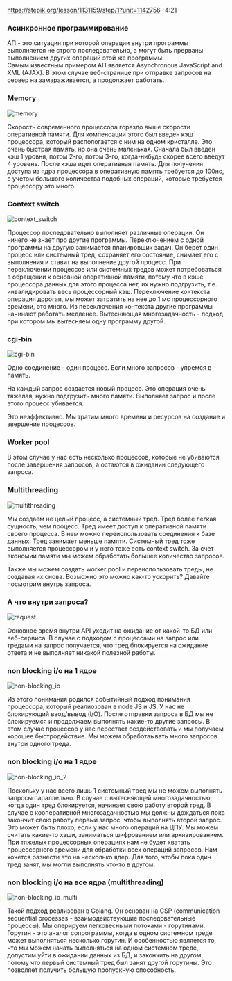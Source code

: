 https://stepik.org/lesson/1131159/step/1?unit=1142756  -4:21

### Асинхронное программирование 
АП - это ситуация при которой операции внутри программы выполняется не строго последовательно, а могут быть прерваны выполнением других операций этой же программы.  
Самым известным примером АП является Asynchronous JavaScript and XML (AJAX). В этом случае веб-странице при отправке запросов на сервер на замараживается, а продолжает работать. 

### Memory

![memory](images/memory.png)

Скорость современного процессора гораздо выше скорости оперативной памяти. Для компенсации этого был введен кэш процессора, который распологается с ним на одном кристалле. Это очень быстрая память, но она очень маленькая. Сначала был введен кэш 1 уровня, потом 2-го, потом 3-го, когда-нибудь скорее всего введут 4 уровень. После кэша идет оперативная память. Для получения доступа из ядра процессора в оперативную память требуется до 100нс, с учетом большого количества подобных операций, которые требуется процессору это много.

### Context switch

![context_switch](images/context_switch.png)

Процессор последовательно выполняет различные операции. Он ничего не знает про другие программы. Переключением с одной программы на другую занимается планировщик задач. Он берет один процесс или системный тред, сохраняет его состояние, снимает его с выполнения и ставит на выполнение другой процесс. При переключении процессов или системных тредов может потребоваться в обращении к основной оперативной памяти, потому что в кэше процессора данных для этого процесса нет, их нужно подгрузить, т.е. инвалидировать весь процессорный кэш. Переключение контекста операция дорогая, мы может затратить на нее до 1 мс процессорного времени, это много. Из переключения контекста другие программы начинают работать медленее. 
Вытесняющая многозадачность - подход при котором мы вытесняем одну программу другой.

### cgi-bin

![cgi-bin](images/cgi-bin.png)

Одно соединение - один процесс. Если много запросов - упремся в память.

На каждый запрос создается новый процесс. Это операция очень тяжелая, нужно подгрузить много памяти. Выполняет запрос и после этого процесс убивается.

Это неэффективно. Мы тратим много времени и ресурсов на создание и звершение процессов.

### Worker pool

В этом случае у нас есть несколько процессов, которые не убиваются после завершения запросов, а остаются в ожидании следующего запроса.

### Multithreading

![multithreading](images/multithreading.png)

Мы создаем не целый процесс, а системный тред. Тред более легкая сущность, чем процесс. Тред имеет доступ к оперативной памяти своего процесса. В нем можно переиспользовать соединения к базе данных. Тред занимает меньше памяти. Системный тред тоже выполняется процессором и у него тоже есть context switch. За счет экономии памяти мы можем обработать большее количество запросов.

Также мы можем создать worker pool и переиспользовать треды, не создавая их снова. Возможно это можно как-то ускорить? Давайте посмотрим внутрь запроса.

### А что внутри запроса?

![request](images/request.png)

Основное время внутри API уходит на ожидание от какой-то БД или веб-сервиса. В случае с подходом с процессами на запрос или тредами на запрос получается, что тред блокируется на ожидание ответа и не выполняет никакой полезной работы. 

### non blocking i/o на 1 ядре

![non-blocking_io](images/non-blocking_io.png)

Из этого понимания родился событийный подход понимания процессора, который реалиозован в node JS и JS. У нас не блокирующий ввод/вывод (I/O). После отправки запроса в БД мы не блокируемся и продолжаем выполнять какие-то другие запросы. В этом случае процессор у нас перестает бездействовать и мы получаем хорошее быстродействие. Мы можем обработаывать много запросов внутри одного треда.

### non blocking i/o на 1 ядре

![non-blocking_io_2](images/non-blocking_io_2.png)

Поскольку у нас всего лишь 1 системный тред мы не можем выполнять запросы параллельно. В случае с вытесняющей многозадачностью, когда один тред блокируется, начинает свою работу второй тред. В случае с кооперативной многозадачностью мы должны дождаться пока закончит свою работу первый запрос, чтобы выполнять второй запрос. Это может быть плохо, если у нас много операций на ЦПУ. Мы можем считать какие-то хэши, заниматься шифрованием или архивированием. При тяжелых процессорных операциях нам не будет хватать процессорного времени для обработки всех операций запросов. Нам хочется разнести это на несколько ядер. Для того, чтобы пока один тред занят, мы могли выполнять что-то в другом.

### non blocking i/o на все ядра (multithreading)

![non-blocking_io_multi](images/non-blocking_io_multi.png)

Такой подход реализован в Golang. Он основан на CSP (communication sequential processes - взаимодействующие последовательные процессы). Мы оперируем легковесными потоками - горутинами. Горутин - это аналог сопрограммы, когда в одном системном треде может выполняться несколько горутин. И особенностью является то, что мы можем начать выполняться на одном системном треде, допустим уйти в ожидании данных из БД, и закончить на другом, потому что первый системный тред был занят другой горутины. Это позволяет получить большую пропускную способность.
